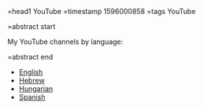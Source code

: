 =head1 YouTube
=timestamp 1596000858
=tags YouTube

=abstract start

My YouTube  channels by language:

=abstract end

* [English](https://code-maven.com/youtube)
* [Hebrew](https://he.code-maven.com/youtube)
* [Hungarian](https://hu.code-maven.com/youtube)
* [Spanish](https://es.code-maven.com/youtube)
